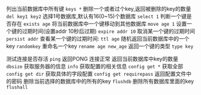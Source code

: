 列出当前数据库中所有键
`keys *` 
删除一个或者过个key,返回被删除的key的数量
`del key1 key2`
选择1号数据库,默认有16(0~15)个数据库
`select 1` 
判断一个键是否存在
`exists age`
将当前数据库中一个键移动到其他数据库
`move age 1`
设置一个键的过期时间(设置addr 10秒后过期)
`expire addr 10`
取消某一个键的过期时间
`persist addr`
查看某一个键的过期时间:
`ttl age`
随机返回当前数据库中的一个key
`randomkey`
重命名一个key
`rename age new_age`
返回一个键的类型
`type key`

测试连接是否存活
`ping` 返回PONG 连接正常
返回当前数据库中key的数量
`dbsize`
获取服务器的信息
`info`
获取配置的相关信息
`config get *` 获取全部
`config get dir` 获取具体的字段配置
`config get requirepass` 返回配置文件中的密码
删除当前选择的数据库中的所有的key
`flushdb`
删除所有数据库里面的key
`flushall`
